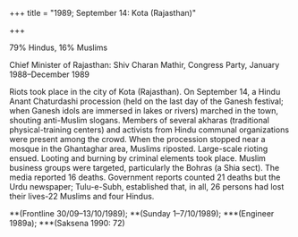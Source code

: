 +++
title = "1989; September 14: Kota (Rajasthan)"

+++


79% Hindus, 16% Muslims

Chief Minister of Rajasthan: Shiv Charan Mathir, Congress Party, January 1988–December 1989

Riots took place in the city of Kota (Rajasthan). On September 14, a Hindu Anant Chaturdashi procession (held on the last day of the Ganesh festival; when Ganesh idols are immersed in lakes or rivers) marched in the town, shouting anti-Muslim slogans. Members of several akharas (traditional physical-training centers) and activists from Hindu communal organizations were present among the crowd. When the procession stopped near a mosque in the Ghantaghar area, Muslims riposted. Large-scale rioting ensued. Looting and burning by criminal elements took place. Muslim business groups were targeted, particularly the Bohras (a Shia sect). The media reported 16 deaths. Government reports counted 21 deaths but the Urdu newspaper; Tulu-e-Subh, established that, in all, 26 persons had lost their lives-22 Muslims and four Hindus.

**(Frontline 30/09–13/10/1989); **(Sunday 1–7/10/1989); ***(Engineer 1989a); ***(Saksena 1990: 72)

